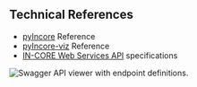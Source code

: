 ## Technical References

- <a href="../pyincore/" target="_blank">pyIncore</a> Reference
- <a href="../pyincore_viz/" target="_blank">pyIncore-viz</a> Reference
- <a href="../api/" target="_blank">IN-CORE Web Services API</a> specifications

![Swagger API viewer with endpoint definitions.](images/incore_swagger.jpg "Swagger API viewer with endpoint definitions.")